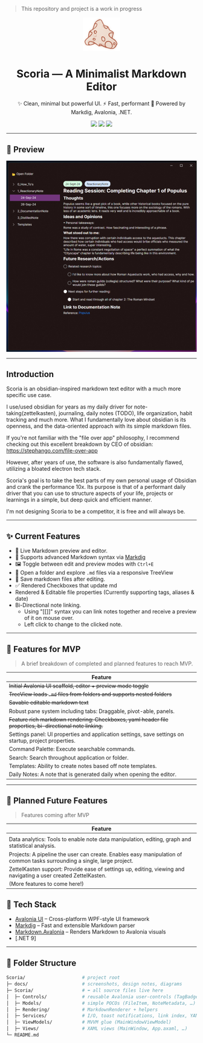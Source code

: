 
> This repository and project is a work in progress
 
<!-- Title and Badge section -->
<p align="center">
  <img src="docs/Screenshots/Scoria_TempIcon.png" alt="Project Icon" width="100" />
</p>

<h1 align="center">Scoria — A Minimalist Markdown Editor</h1>

<p align="center">
  ✨ Clean, minimal but powerful UI. ⚡ Fast, performant 🧪 Powered by Markdig, Avalonia, .NET.
</p>

<p align="center">
  <img src="https://img.shields.io/badge/platform-Windows%20%7C%20Linux%20%7C%20macOS-blue" />
  <img src="https://img.shields.io/badge/license-TBD-lightgrey" />
  <img src="https://img.shields.io/badge/markdown-Markdig-success" />
</p>

---

## 📸 Preview

<!-- insert screenshots or a demo GIF here -->
![screenshot](docs/Screenshots/Scoria_0.2.png)

---

##  Introduction

<p>
Scoria is an obsidian-inspired markdown text editor with a much more specific use case. 

I use/used obsidian for years as my daily driver for note-taking(zettelkasten), journaling, daily notes (TODO), life 
organization, habit tracking and much more. What I fundamentally love about obsidian is its openness, and the 
data-oriented approach with its simple markdown files. 

If you're not familiar with the "file over app" philosophy, I recommend checking out this excellent breakdown by CEO of 
obsidian: https://stephango.com/file-over-app

However, after years of use, the software is also fundamentally flawed, utilizing a bloated electron tech stack. 

Scoria's goal is to take the best parts of my own personal usage of Obsidian and crank the performance 10x. Its purpose 
is that of a performant daily driver that you can use to structure aspects of your life, projects or learnings in a 
simple, but deep quick and efficient manner.

I'm not designing Scoria to be a competitor, it is free and will always be.
</p>

---

## ✨ Current Features

- 📝 Live Markdown preview and editor.
- 🧠 Supports advanced Markdown syntax via [Markdig](https://github.com/xoofx/markdig)
- 🖼️ Toggle between edit and preview modes with `Ctrl+E`
- 📂 Open a folder and explore `.md` files via a responsive TreeView
- 💾 Save markdown files after editing.
- ✅ Rendered Checkboxes that update md
- Rendered & Editable file properties (Currently supporting tags, aliases & date)
- Bi-Directional note linking. 
  - Using "[[]]" syntax you can link notes together and receive a preview of it on mouse over.
  - Left click to change to the clicked note.
---

## 🚧 Features for MVP

> A brief breakdown of completed and planned features to reach MVP.

| Feature                                                                                                    |
|------------------------------------------------------------------------------------------------------------|
| ~~Initial Avalonia UI scaffold, editor + preview mode toggle~~                                             |
| ~~TreeView loads `.md` files from folders and supports nested folders~~                                    |
| ~~Savable editable markdown text~~                                                                         |
| Robust pane system including tabs: Draggable, pivot-able, panels.                                          |
| ~~Feature rich markdown rendering: Checkboxes, yaml header file properties, bi-directional note linking.~~ |
| Settings panel: UI properties and application settings, save settings on startup, project properties.      |
| Command Palette: Execute searchable commands.                                                              |
| Search: Search throughout application or folder.                                                           |
| Templates: Ability to create notes based off note templates.                                               |
| Daily Notes: A note that is generated daily when opening the editor.                                       |

---

## 🔮 Planned Future Features

> Features coming after MVP

| Feature                                                                                                                  |
|--------------------------------------------------------------------------------------------------------------------------|
|                                                                                                                          |
| Data analytics: Tools to enable note data manipulation, editing, graph and statistical analysis.                         |
| Projects: A pipeline the user can create. Enables easy manipulation of common tasks surrounding a single, large project. |
| ZettelKasten support: Provide ease of settings up, editing, viewing and navigating a user created ZettelKasten.          | 
| (More features to come here!)                                                                                            |


## 🔧 Tech Stack

- [Avalonia UI](https://avaloniaui.net/) – Cross-platform WPF-style UI framework
- [Markdig](https://github.com/xoofx/markdig) – Fast and extensible Markdown parser
- [Markdown.Avalonia](https://github.com/whistyun/Markdown.Avalonia) – Renders Markdown to Avalonia visuals
- [.NET 9]

---

## 📂 Folder Structure

```bash
Scoria/                     # project root
├─ docs/                    # screenshots, design notes, diagrams
├─ Scoria/                  # ⬅ all source files live here
│  ├─ Controls/             # reusable Avalonia user-controls (TagBadge, …)
│  ├─ Models/               # simple POCOs (FileItem, NoteMetadata, …)
│  ├─ Rendering/            # MarkdownRenderer + helpers
│  ├─ Services/             # I/O, toast notifications, link index, YAML parser
│  ├─ ViewModels/           # MVVM glue (MainWindowViewModel)
│  ├─ Views/                # XAML views (MainWindow, App.axaml, …)
└─ README.md

